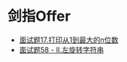 # 剑指Offer

- [面试题17.打印从1到最大的n位数](https://github.com/GeniusDSY/LeetCode/blob/master/src/sword_finger_offer/printNDigitsFrom1ToMax.java)
- [面试题58 - II.左旋转字符串](https://github.com/GeniusDSY/LeetCode/blob/master/src/sword_finger_offer/ReverseLeftWords.java)